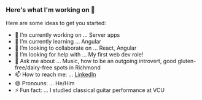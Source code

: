 ### Here's what I'm working on 👋

Here are some ideas to get you started:

- 🔭 I’m currently working on ... Server apps
- 🌱 I’m currently learning ... Angular
- 👯 I’m looking to collaborate on ... React, Angular
- 🤔 I’m looking for help with ... My first web dev role!
- 💬 Ask me about ... Music, how to be an outgoing introvert, good gluten-free/dairy-free spots in Richmond
- 📫 How to reach me: ... [LinkedIn](https://www.linkedin.com/in/patrickmahloy/)
- 😄 Pronouns: ... He/Him
- ⚡ Fun fact: ... I studied classical guitar performance at VCU

